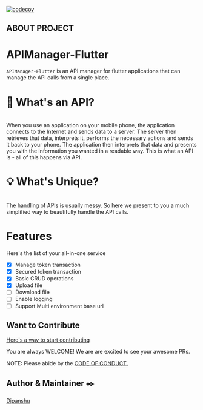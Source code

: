 [![codecov](https://codecov.io/gh/101Loop/APIManager-Flutter/branch/master/graph/badge.svg?token=770R0EZKQG)](undefined)

## ABOUT PROJECT

# APIManager-Flutter

`APIManager-Flutter` is an API manager for flutter applications that can manage
the API calls from a single place.<br>

# 🔮 What's an API?

<br> When you use an application on your mobile phone, the application connects
to the Internet and sends data to a server. The server then retrieves that data,
interprets it, performs the necessary actions and sends it back to your phone.
The application then interprets that data and presents you with the information
you wanted in a readable way. This is what an API is - all of this happens via
API.<br>

# 💡 What's Unique?

<br> The handling of APIs is usually messy. So here we present to you a much
simplified way to beautifully handle the API calls.

# Features

Here's the list of your all-in-one service

- [x] Manage token transaction
- [x] Secured token transaction
- [x] Basic CRUD operations
- [x] Upload file
- [ ] Download file
- [ ] Enable logging
- [ ] Support Multi environment base url

## Want to Contribute

[Here's a way to start contributing](https://github.com/101Loop/APIManager-Flutter/blob/master/CONTRIBUTING.md)

You are always WELCOME! We are are excited to see your awesome PRs.

NOTE: Please abide by the
[CODE OF CONDUCT.](https://github.com/101Loop/APIManager-Flutter/blob/master/CODE_OF_CONDUCT.md)

## Author & Maintainer ✒️

[Dipanshu](https://github.com/iamdipanshusingh)

